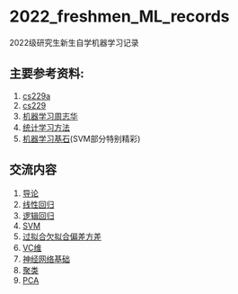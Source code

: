 # 2022_freshmen_ML_records

2022级研究生新生自学机器学习记录

## 主要参考资料:

1.   [cs229a](https://www.coursera.org/course/ml)
2.   [cs229](https://www.youtube.com/watch?v=jGwO_UgTS7I&list=PLoROMvodv4rMiGQp3WXShtMGgzqpfVfbU)
3.   [机器学习周志华](./参考书籍/机器学习_周志华.pdf)
4.   [统计学习方法](./参考书籍/统计学习方法_李航.pdf)
5.   [机器学习基石](https://www.coursera.org/learn/ntumlone-mathematicalfoundations)(SVM部分特别精彩)



## 交流内容

1.   [导论](./分享/导论/)
2.   [线性回归](./分享/线性回归/)
3.   [逻辑回归](./分享/逻辑回归/)
4.   [SVM](./分享/SVM/)
5.   [过拟合欠拟合偏差方差](./分享/过拟合欠拟合偏差方差/)
6.   [VC维](./分享/VC维/)
7.   [神经网络基础]()
8.   [聚类](./分享/聚类/)
9.   [PCA](./分享/PCA/)

